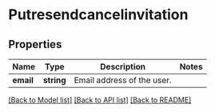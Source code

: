 # Putresendcancelinvitation

## Properties
Name | Type | Description | Notes
------------ | ------------- | ------------- | -------------
**email** | **string** | Email address of the user. | 

[[Back to Model list]](../../README.md#documentation-for-models) [[Back to API list]](../../README.md#documentation-for-api-endpoints) [[Back to README]](../../README.md)



